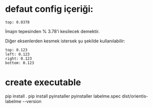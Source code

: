 # defaut config içeriği:
```
top: 0.0378
```
İmajın tepesinden % 3.78'i kesilecek demektir.


Diğer eksenlerden kesmek istersek şu şekilde kullanılabilir:

```
top: 0.123
left: 0.123
right: 0.123
bottom: 0.123
```


# create executable

pip install .
pip install pyinstaller
pyinstaller labelme.spec
dist/orientis-labelme --version


